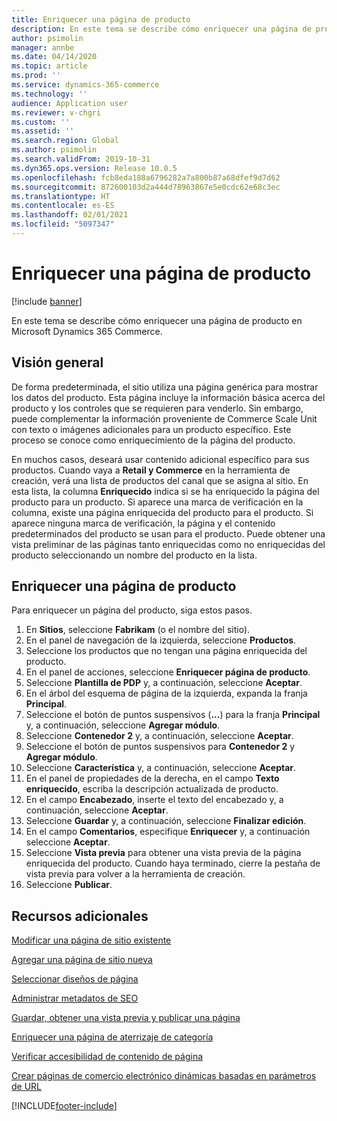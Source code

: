 ```yaml
---
title: Enriquecer una página de producto
description: En este tema se describe cómo enriquecer una página de producto en Microsoft Dynamics 365 Commerce.
author: psimolin
manager: annbe
ms.date: 04/14/2020
ms.topic: article
ms.prod: ''
ms.service: dynamics-365-commerce
ms.technology: ''
audience: Application user
ms.reviewer: v-chgri
ms.custom: ''
ms.assetid: ''
ms.search.region: Global
ms.author: psimolin
ms.search.validFrom: 2019-10-31
ms.dyn365.ops.version: Release 10.0.5
ms.openlocfilehash: fcb8eda188a6796282a7a800b87a68dfef9d7d62
ms.sourcegitcommit: 872600103d2a444d78963867e5e0cdc62e68c3ec
ms.translationtype: HT
ms.contentlocale: es-ES
ms.lasthandoff: 02/01/2021
ms.locfileid: "5097347"
---
```

# <a name="enrich-a-product-page"></a>Enriquecer una página de producto


[!include [banner](includes/banner.md)]

En este tema se describe cómo enriquecer una página de producto en Microsoft Dynamics 365 Commerce.

## <a name="overview"></a>Visión general

De forma predeterminada, el sitio utiliza una página genérica para mostrar los datos del producto. Esta página incluye la información básica acerca del producto y los controles que se requieren para venderlo. Sin embargo, puede complementar la información proveniente de Commerce Scale Unit con texto o imágenes adicionales para un producto específico. Este proceso se conoce como enriquecimiento de la página del producto.

En muchos casos, deseará usar contenido adicional específico para sus productos. Cuando vaya a **Retail y Commerce** en la herramienta de creación, verá una lista de productos del canal que se asigna al sitio. En esta lista, la columna **Enriquecido** indica si se ha enriquecido la página del producto para un producto. Si aparece una marca de verificación en la columna, existe una página enriquecida del producto para el producto. Si aparece ninguna marca de verificación, la página y el contenido predeterminados del producto se usan para el producto. Puede obtener una vista preliminar de las páginas tanto enriquecidas como no enriquecidas del producto seleccionando un nombre del producto en la lista.

## <a name="enrich-a-product-page"></a>Enriquecer una página de producto

Para enriquecer un página del producto, siga estos pasos.

1. En **Sitios**, seleccione **Fabrikam** (o el nombre del sitio).
1. En el panel de navegación de la izquierda, seleccione **Productos**.
1. Seleccione los productos que no tengan una página enriquecida del producto.
1. En el panel de acciones, seleccione **Enriquecer página de producto**.
1. Seleccione **Plantilla de PDP** y, a continuación, seleccione **Aceptar**.
1. En el árbol del esquema de página de la izquierda, expanda la franja **Principal**.
1. Seleccione el botón de puntos suspensivos (**...**) para la franja **Principal** y, a continuación, seleccione **Agregar módulo**.
1. Seleccione **Contenedor 2** y, a continuación, seleccione **Aceptar**.
1. Seleccione el botón de puntos suspensivos para **Contenedor 2** y **Agregar módulo**.
1. Seleccione **Característica** y, a continuación, seleccione **Aceptar**.
1. En el panel de propiedades de la derecha, en el campo **Texto enriquecido**, escriba la descripción actualizada de producto.
1. En el campo **Encabezado**, inserte el texto del encabezado y, a continuación, seleccione **Aceptar**.
1. Seleccione **Guardar** y, a continuación, seleccione **Finalizar edición**.
1. En el campo **Comentarios**, especifique **Enriquecer** y, a continuación seleccione **Aceptar**.
1. Seleccione **Vista previa** para obtener una vista previa de la página enriquecida del producto. Cuando haya terminado, cierre la pestaña de vista previa para volver a la herramienta de creación.
1. Seleccione **Publicar**.

## <a name="additional-resources"></a>Recursos adicionales

[Modificar una página de sitio existente](modify-existing-page.md)

[Agregar una página de sitio nueva](add-new-page.md)

[Seleccionar diseños de página](select-page-layouts.md)

[Administrar metadatos de SEO](manage-seo-metadata.md)

[Guardar, obtener una vista previa y publicar una página](save-preview-publish-page.md)

[Enriquecer una página de aterrizaje de categoría](enrich-category-page.md)

[Verificar accesibilidad de contenido de página](verify-accessibility.md)

[Crear páginas de comercio electrónico dinámicas basadas en parámetros de URL](create-dynamic-pages.md)


[!INCLUDE[footer-include](../includes/footer-banner.md)]